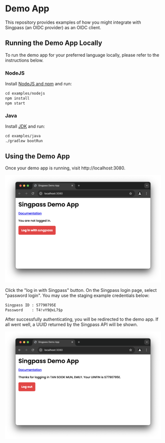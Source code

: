 # Demo App

This repository provides examples of how you might integrate with Singpass (an OIDC provider) as an OIDC client.

## Running the Demo App Locally

To run the demo app for your preferred language locally, please refer to the instructions below.

### NodeJS

Install [NodeJS and npm](https://docs.npmjs.com/downloading-and-installing-node-js-and-npm) and run:

```shell
cd examples/nodejs
npm install
npm start
```

### Java

Install [JDK](https://docs.oracle.com/en/java/javase/17/install/overview-jdk-installation.html) and run:

```shell
cd examples/java
./gradlew bootRun
```

## Using the Demo App

Once your demo app is running, visit http://localhost:3080.

![before login screenshot](docs/before-login.png)

Click the "log in with Singpass" button. On the Singpass login page, select "password login". You may use the staging example credentials below:

```
Singpass ID : S7790795E
Password    : T4!vY9@xL7$p
```

After successfully authenticating, you will be redirected to the demo app. If all went well, a UUID returned by the Singpass API will be shown.

![after login screenshot](docs/after-login.png)
